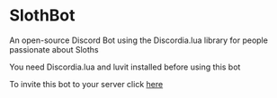 # SlothBot
 An open-source Discord Bot using the Discordia.lua library for people passionate about Sloths


You need Discordia.lua and luvit installed before using this bot

To invite this bot to your server click [here](https://discordapp.com/api/oauth2/authorize?client_id=695731376301015100&permissions=34816&scope=bot)
